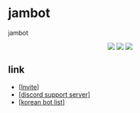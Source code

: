# jambot
jambot
<div align="center">
  <a href="https://koreanbots.dev/bots/921424724729397318" target="_blank"><img src="https://koreanbots.dev/api/widget/bots/status/921424724729397318.svg?scale=1.0"></a>
  <a href="https://koreanbots.dev/bots/921424724729397318" target="_blank"><img src="https://koreanbots.dev/api/widget/bots/servers/921424724729397318.svg?scale=1.0"></a>
  <a href="https://koreanbots.dev/bots/921424724729397318/vote" target="_blank"><img src="https://koreanbots.dev/api/widget/bots/votes/921424724729397318.svg?scale=1.0"></a>
</div>  

## link
- [[Invite]](http://invite.jambot.kro.kr) 
- [[discord support server]](https://discord.gg/B6MjFDjz23)
- [[korean bot list]](https://koreanbots.dev/bots/921424724729397318)
